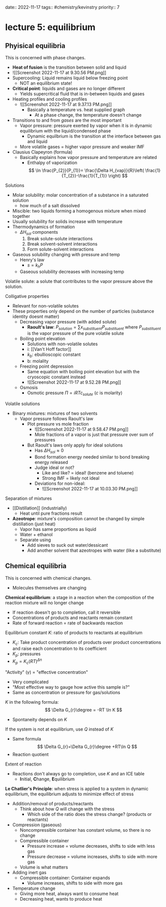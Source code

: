 date:: 2022-11-17
tags:: #chemistry/kevinstry 
priority:: 7
#  lecture 5: equilibrium
## Phyisical equilibria
This is concerned with phase changes.
- **Heat of fusion** is the transition between solid and liquid
- ![[Screenshot 2022-11-17 at 9.30.56 PM.png]]
- Supercooling: Liquid remains liquid below freezing point
	- NOT an equilibrium state!
- **Critical point**: liquids and gases are no longer different
	- Yields supercritical fluid that is in-between liquids and gases
- Heating profiles and cooling profiles
	- ![[Screenshot 2022-11-17 at 9.37.13 PM.png]]
		- Basically a temperature vs. heat supplied graph
			- At a phase change, the temperature doesn't change
- Transitions to and from *gases* are the most important
	- Vapor pressure: pressure exerted by vapor when it is in dynamic equilibrium with the liquid/condensed phase
		- Dynamic equilbrium is the transition at the interface between gas and liquid
	- More volatile gases = higher vapor pressure  and weaker IMF
- Clausius Clapeyron (formula)
	- Basically explains how vapor pressure and temperature are related
		- Enthalpy of vaporization
$$
	\ln \frac{P_{2}}{P_{1}}= \frac{\Delta H_{vap}}{R}\left( \frac{1}{T_{2}}-\frac{1}{T_{1}} \right)
$$

Solutions
- Molar solubility: molar concentration of a substance in a saturated solution
	- how much of a salt dissolved
- Miscible: two liquids forming a homogenous mixture when mixed together
- Usually solubility for solids increase with temperature
- Thermodynamics of formation
	- $\Delta H_{sol}$ components
		1. Break solute-solute interactions
		2. Break solvent-solvent interactions
		3. Form solute-solvent interactions
- Gaseous solubility changing with pressure and temp
	- Henry's law
		- $s=k_{h}P$
	- Gaseous solubility decreases with increasing temp

Volatile solute: a solute that contributes to the vapor pressure above the solution.

Colligative properties
- Relevant for non-volatile solutes
- These properties only depend on the number of particles (substance identity doesnt matter)
	- Decreasing vapor pressure (with added solute)
		- **Raoult's law**: $P_{solution} = \sum x_{substituent}P_{substituent}$ where $P_{substituent}$ is the vapor pressure of the pure volatile solute
	- Boiling point elevation
		- Solutions with non-volatile solutes 
		- i: [[Van't Hoff factor]]
		- $k_b$: ebullioscopic constant
		- b: molality
	- Freezing point depression
		- Same equation with boiling point elevation but with the cryoscopic constant instead
		- ![[Screenshot 2022-11-17 at 9.52.28 PM.png]]
	- Osmosis
		- Osmotic pressure $\Pi=iRTc_{solute}$ ($c$ is molarity)

Volatile solutions
- Binary mixtures: mixtures of two solvents
	- Vapor pressure follows Raoult's law
		- Plot pressure vs mole fraction
			- ![[Screenshot 2022-11-17 at 9.58.47 PM.png]]
			- Mole fractions of a vapor is just that pressure over sum of pressures
		- But Raoult's laws only apply for ideal solutions
			- Has $\Delta H_{sol} \approx 0$
			- Bond formation energy needed similar to bond breaking energy released
			- Judge ideal or not?
				- Like and like? = ideal! (benzene and toluene)
				- Strong IMF = likely not ideal
			- Deviations for non-ideal:
				- ![[Screenshot 2022-11-17 at 10.03.30 PM.png]]

Separation of mixtures
- [[Distillation]] (industrially)
	- Heat until pure fractions result
- **Azeotrope**: mixture's composition cannot be changed by simple distillation (just heat)
	- Vapor has same proportions as liquid
	- Water + ethanol
	- Separate using
		- Add sieves to suck out water/dessicant
		- Add another solvent that azeotropes with water (like a substitute)
## 
## Chemical equilibria
This is concerned with chemical changes.
- Molecules themselves are changing

**Chemical equilibrium**: a stage in a reaction when the composition of the reaction mixture will no longer change
- If reaction doesn't go to completion, call it reversible
- Concentrations of products and reactants remain constant
- Rate of forward reaction = rate of backwards reaction

Equilibrium constant $K$: ratio of products to reactants at equilibrium
- $K_c$: Take product concentration of products over product concentrations and raise each concentration to its coefficient
- $K_{p}$: pressures
- $K_p = K_{c}(RT)^{\Delta n}$

"Activity" ($\gamma$) = "effective concentration"
- Very complicated
- "Most effective way to gauge how active this sample is?"
- Same as concentration or pressure for gas/solutions

$K$ in the following formula:
$$
\Delta G_{r}\degree = -RT \ln K
$$
- Spontaneity depends on $K$

If the system is not at equilibrium, use $Q$ instead of $K$
- Same formula
$$
\Delta G_{r}=\Delta G_{r}\degree +RT\ln Q
$$
- Reaction quotient

Extent of reaction
- Reactions don't always go to completion, use $K$ and an ICE table
	- **I**nitial, **C**hange, **E**quilibrium

**Le Chatlier's Principle**: when stress is applied to a system in dynamic equilibrium, the equilibrium adjusts to minimize effect of stress
- Addition/removal of products/reactants
	- Think about how $Q$ will change with the stress
		- Which side of the ratio does the stress change? (products or reactants)
- Compression (gaseous)
	- Noncompressible container has constant volume, so there is no change
	- Compressible container
		- Pressure increase = volume decreases, shifts to side with less gas
		- Pressure decrease = volume increases, shifts to side with more gas
	- Volume is what matters
- Adding inert gas
	- Compressible container: Container expands
		- Volume increases, shifts to side with more gas
- Temperature change
	- Giving more heat, always want to consume heat
	- Decreasing heat, wants to produce heat